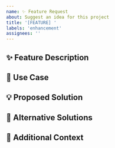 ```yaml
---
name: ✨ Feature Request
about: Suggest an idea for this project
title: '[FEATURE] '
labels: 'enhancement'
assignees: ''
---
```


## ✨ Feature Description
<!-- A clear and concise description of the feature you'd like to see -->

## 🎯 Use Case
<!-- Describe the use case or problem this feature would solve -->

## 💡 Proposed Solution
<!-- Describe the solution you'd like -->

## 🔄 Alternative Solutions
<!-- Describe any alternative solutions or features you've considered -->

## 📝 Additional Context
<!-- Add any other context or screenshots about the feature request here --> 